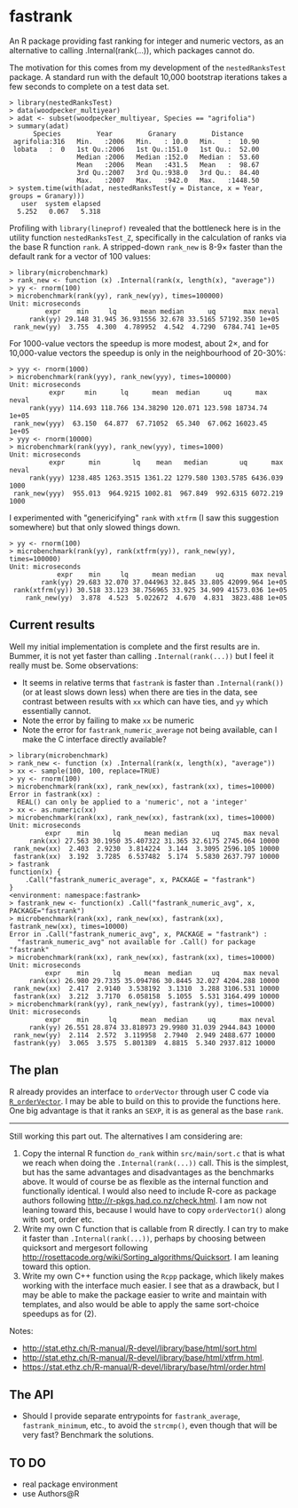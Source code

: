 fastrank
========

An R package providing fast ranking for integer and numeric vectors, as an
alternative to calling .Internal(rank(...)), which packages cannot do.

The motivation for this comes from my development of the `nestedRanksTest`
package.  A standard run with the default 10,000 bootstrap iterations takes
a few seconds to complete on a test data set.

~~~~
> library(nestedRanksTest)
> data(woodpecker_multiyear)
> adat <- subset(woodpecker_multiyear, Species == "agrifolia")
> summary(adat)
      Species         Year         Granary         Distance
 agrifolia:316   Min.   :2006   Min.   : 10.0   Min.   :  10.90
 lobata   :  0   1st Qu.:2006   1st Qu.:151.0   1st Qu.:  52.00
                 Median :2006   Median :152.0   Median :  53.60
                 Mean   :2006   Mean   :431.5   Mean   :  98.67
                 3rd Qu.:2007   3rd Qu.:938.0   3rd Qu.:  84.40
                 Max.   :2007   Max.   :942.0   Max.   :1448.50
> system.time(with(adat, nestedRanksTest(y = Distance, x = Year, groups = Granary)))
   user  system elapsed 
  5.252   0.067   5.318 
~~~~

Profiling with `library(lineprof)` revealed that the bottleneck here is in the
utility function `nestedRanksTest_Z`, specifically in the calculation of ranks
via the base R function `rank`.  A stripped-down `rank_new` is 8-9&times;
faster than the default rank for a vector of 100 values:

~~~~
> library(microbenchmark)
> rank_new <- function (x) .Internal(rank(x, length(x), "average"))
> yy <- rnorm(100)
> microbenchmark(rank(yy), rank_new(yy), times=100000)
Unit: microseconds
         expr    min     lq      mean median      uq       max neval
     rank(yy) 29.148 31.945 36.931556 32.678 33.5165 57192.350 1e+05
 rank_new(yy)  3.755  4.300  4.789952  4.542  4.7290  6784.741 1e+05
~~~~

For 1000-value vectors the speedup is more modest, about 2&times;, and for
10,000-value vectors the speedup is only in the neighbourhood of 20-30%:

~~~~
> yyy <- rnorm(1000)
> microbenchmark(rank(yyy), rank_new(yyy), times=100000)
Unit: microseconds
          expr     min      lq      mean  median      uq      max neval
     rank(yyy) 114.693 118.766 134.38290 120.071 123.598 18734.74 1e+05
 rank_new(yyy)  63.150  64.877  67.71052  65.340  67.062 16023.45 1e+05
> yyy <- rnorm(10000)
> microbenchmark(rank(yyy), rank_new(yyy), times=1000)
Unit: microseconds
          expr      min        lq    mean   median        uq      max neval
     rank(yyy) 1238.485 1263.3515 1361.22 1279.580 1303.5785 6436.039  1000
 rank_new(yyy)  955.013  964.9215 1002.81  967.849  992.6315 6072.219  1000
~~~~

I experimented with "genericifying" `rank` with `xtfrm` (I saw this suggestion
somewhere) but that only slowed things down.

~~~~
> yy <- rnorm(100)
> microbenchmark(rank(yy), rank(xtfrm(yy)), rank_new(yy), times=100000)
Unit: microseconds
            expr    min     lq      mean median     uq       max neval
        rank(yy) 29.683 32.070 37.044963 32.845 33.805 42099.964 1e+05
 rank(xtfrm(yy)) 30.518 33.123 38.756965 33.925 34.909 41573.036 1e+05
    rank_new(yy)  3.878  4.523  5.022672  4.670  4.831  3823.488 1e+05
~~~~


Current results
---------------

Well my initial implementation is complete and the first results are in.
Bummer, it is not yet faster than calling `.Internal(rank(...))` but I feel it
really must be.  Some observations:

* It seems in relative terms that `fastrank` is faster than `.Internal(rank())` (or at least slows down less) when there are ties in the data, see contrast between results with `xx` which can have ties, and `yy` which essentially cannot.
* Note the error by failing to make `xx` be numeric
* Note the error for `fastrank_numeric_average` not being available, can I make the C interface directly available?

~~~~
> library(microbenchmark)
> rank_new <- function (x) .Internal(rank(x, length(x), "average"))
> xx <- sample(100, 100, replace=TRUE)
> yy <- rnorm(100)
> microbenchmark(rank(xx), rank_new(xx), fastrank(xx), times=10000)
Error in fastrank(xx) :
  REAL() can only be applied to a 'numeric', not a 'integer'
> xx <- as.numeric(xx)
> microbenchmark(rank(xx), rank_new(xx), fastrank(xx), times=10000)
Unit: microseconds
         expr    min      lq      mean median      uq      max neval
     rank(xx) 27.563 30.1950 35.407322 31.365 32.6175 2745.064 10000
 rank_new(xx)  2.403  2.9230  3.814224  3.144  3.3095 2596.105 10000
 fastrank(xx)  3.192  3.7285  6.537482  5.174  5.5830 2637.797 10000
> fastrank
function(x) {
    .Call("fastrank_numeric_average", x, PACKAGE = "fastrank")
}
<environment: namespace:fastrank>
> fastrank_new <- function(x) .Call("fastrank_numeric_avg", x, PACKAGE="fastrank")
> microbenchmark(rank(xx), rank_new(xx), fastrank(xx), fastrank_new(xx), times=10000)
Error in .Call("fastrank_numeric_avg", x, PACKAGE = "fastrank") :
  "fastrank_numeric_avg" not available for .Call() for package "fastrank"
> microbenchmark(rank(xx), rank_new(xx), fastrank(xx), times=10000)
Unit: microseconds
         expr    min      lq      mean  median     uq      max neval
     rank(xx) 26.980 29.7335 35.094786 30.8445 32.027 4204.288 10000
 rank_new(xx)  2.417  2.9140  3.538192  3.1310  3.288 3106.531 10000
 fastrank(xx)  3.212  3.7170  6.058158  5.1055  5.531 3164.499 10000
> microbenchmark(rank(yy), rank_new(yy), fastrank(yy), times=10000)
Unit: microseconds
         expr    min     lq      mean  median     uq      max neval
     rank(yy) 26.551 28.874 33.818973 29.9980 31.039 2944.843 10000
 rank_new(yy)  2.114  2.572  3.119958  2.7940  2.949 2488.677 10000
 fastrank(yy)  3.065  3.575  5.801389  4.8815  5.340 2937.812 10000
~~~~


The plan
--------

R already provides an interface to `orderVector` through user C code via
[`R_orderVector`][R_orderVector].  I may be able to build on this to provide
the functions here.  One big advantage is that it ranks an `SEXP`, it is as
general as the base `rank`.

[R_orderVector]: http://cran.r-project.org/doc/manuals/r-release/R-exts.html#Utility-functions

* * *

Still working this part out.  The alternatives I am considering are:

1. Copy the internal R function `do_rank` within `src/main/sort.c` that is what
   we reach when doing the `.Internal(rank(...))` call.  This is the simplest, but
   has the same advantages and disadvantages as the benchmarks above.  It would of
   course be as flexible as the internal function and functionally identical.  I
   would also need to include R-core as package authors following
   http://r-pkgs.had.co.nz/check.html.  I am now not leaning toward this, because I
   would have to copy `orderVector1()` along with sort, order etc.
2. Write my own C function that is callable from R directly.  I can try to make
   it faster than `.Internal(rank(...))`, perhaps by choosing between quicksort
   and mergesort following http://rosettacode.org/wiki/Sorting_algorithms/Quicksort.
   I am leaning toward this option.
3. Write my own C++ function using the `Rcpp` package, which likely makes
   working with the interface much easier.  I see that as a drawback, but I may be
   able to make the package easier to write and maintain with templates, and also
   would be able to apply the same sort-choice speedups as for (2).

Notes:

* http://stat.ethz.ch/R-manual/R-devel/library/base/html/sort.html
* http://stat.ethz.ch/R-manual/R-devel/library/base/html/xtfrm.html.
* https://stat.ethz.ch/R-manual/R-devel/library/base/html/order.html



The API
-------

* Should I provide separate entrypoints for `fastrank_average`, `fastrank_minimum`, etc., to avoid the `strcmp()`, even though that will be very fast?  Benchmark the solutions.


TO DO
-----

* real package environment
* use Authors@R

